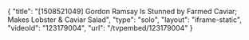 {
    "title": "[1508521049] Gordon Ramsay Is Stunned by Farmed Caviar; Makes Lobster & Caviar Salad",
    "type": "solo",
    "layout": "iframe-static",
    "videoId": "123179004",
    "url": "\/tvpembed\/123179004"
}